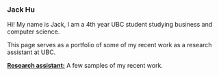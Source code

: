 ### Jack Hu

Hi! My name is Jack, I am a 4th year UBC student studying business and computer science.

This page serves as a portfolio of some of my recent work as a research assistant at UBC.

[**Research assistant:**](https://jhu12.github.io/samples/list.html) A few samples of my recent work.
